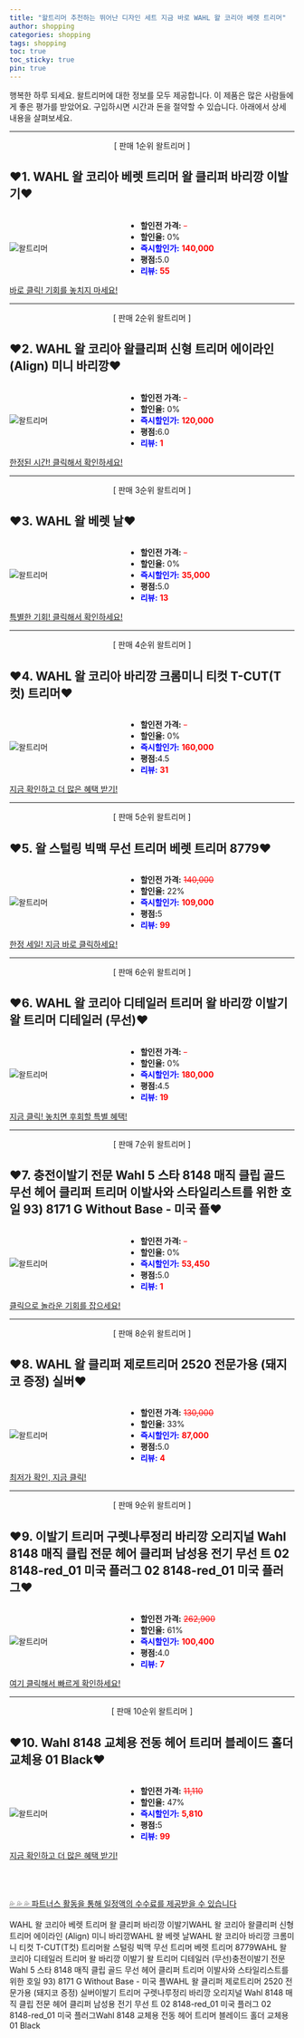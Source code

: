 ```yaml
---
title: "왈트리머 추천하는 뛰어난 디자인 세트 지금 바로 WAHL 왈 코리아 베렛 트리머"
author: shopping
categories: shopping
tags: shopping
toc: true
toc_sticky: true
pin: true
---
```

행복한 하루 되세요. 왈트리머에 대한 정보를 모두 제공합니다. 이 제품은 많은 사람들에게 좋은 평가를 받았어요. 구입하시면 시간과 돈을 절약할 수 있습니다. 아래에서 상세 내용을 살펴보세요.

---
<p class="toplist" style="margin: 0 auto; display: block; width: fit-content;">[ 판매 1순위 왈트리머 ]</p>

<h2><strong>❤️1. WAHL 왈 코리아 베렛 트리머 왈 클리퍼 바리깡 이발기❤️</strong></h2>

<div style="display: flex; align-items: center;">
    <div style="flex: 0.4;">
        <img src="https://thumbnail6.coupangcdn.com/thumbnails/remote/230x230ex/image/vendor_inventory/0b41/0ac90567152f756ac5e3e2335f4b309d18b6fe7a65c9d9650369cd324ed2.jpg" alt="왈트리머" style="max-width: 100%;">
    </div>
    <div style="flex: 0.6; margin-left: 10px;">
        <ul>
            <li><strong>할인전 가격:</strong> <del style="color: red;">-</del></li>
            <li><strong>할인율:</strong> 0%</li>
            <li><span style='color:blue'><strong>즉시할인가:</strong></span> <span style='color:red'><strong>140,000</strong></span></li>
            <li><strong>평점:</strong>5.0</li>
            <li><span style='color:blue'><strong>리뷰:</strong></span> <span style='color:red'><strong>55</strong></span></li>
        </ul>
    </div>
</div>
<div class="center">
    <a href="https://William4Davisa.github.io?lptag=AF9450613&subid=githubio&pageKey=4969540821&traceid=V0-153&itemId=6595068015&vendorItemId=73889013157" class="myButton">
        바로 클릭! 기회를 놓치지 마세요!
    </a>
</div>


---
<p class="toplist" style="margin: 0 auto; display: block; width: fit-content;">[ 판매 2순위 왈트리머 ]</p>

<h2><strong>❤️2. WAHL 왈 코리아 왈클리퍼 신형 트리머 에이라인 (Align) 미니 바리깡❤️</strong></h2>

<div style="display: flex; align-items: center;">
    <div style="flex: 0.4;">
        <img src="https://thumbnail10.coupangcdn.com/thumbnails/remote/230x230ex/image/vendor_inventory/fd89/e56f3833580cc75481f1acaa82f856166b88c89ccb952378c4c37b419afc.jpg" alt="왈트리머" style="max-width: 100%;">
    </div>
    <div style="flex: 0.6; margin-left: 10px;">
        <ul>
            <li><strong>할인전 가격:</strong> <del style="color: red;">-</del></li>
            <li><strong>할인율:</strong> 0%</li>
            <li><span style='color:blue'><strong>즉시할인가:</strong></span> <span style='color:red'><strong>120,000</strong></span></li>
            <li><strong>평점:</strong>6.0</li>
            <li><span style='color:blue'><strong>리뷰:</strong></span> <span style='color:red'><strong>1</strong></span></li>
        </ul>
    </div>
</div>
<div class="center">
    <a href="https://William4Davisa.github.io?lptag=AF9450613&subid=githubio&pageKey=8115858717&traceid=V0-153&itemId=23008770167&vendorItemId=90042623057" class="myButton">
        한정된 시간! 클릭해서 확인하세요!
    </a>
</div>


---
<p class="toplist" style="margin: 0 auto; display: block; width: fit-content;">[ 판매 3순위 왈트리머 ]</p>

<h2><strong>❤️3. WAHL 왈 베렛 날❤️</strong></h2>

<div style="display: flex; align-items: center;">
    <div style="flex: 0.4;">
        <img src="https://thumbnail8.coupangcdn.com/thumbnails/remote/230x230ex/image/vendor_inventory/443c/f844e0399db4563b2613ea594dcf1bc3420054da173299a4d3b000dbbad3.jpg" alt="왈트리머" style="max-width: 100%;">
    </div>
    <div style="flex: 0.6; margin-left: 10px;">
        <ul>
            <li><strong>할인전 가격:</strong> <del style="color: red;">-</del></li>
            <li><strong>할인율:</strong> 0%</li>
            <li><span style='color:blue'><strong>즉시할인가:</strong></span> <span style='color:red'><strong>35,000</strong></span></li>
            <li><strong>평점:</strong>5.0</li>
            <li><span style='color:blue'><strong>리뷰:</strong></span> <span style='color:red'><strong>13</strong></span></li>
        </ul>
    </div>
</div>
<div class="center">
    <a href="https://William4Davisa.github.io?lptag=AF9450613&subid=githubio&pageKey=5263963172&traceid=V0-153&itemId=7484943828&vendorItemId=74775739750" class="myButton">
        특별한 기회! 클릭해서 확인하세요!
    </a>
</div>


---
<p class="toplist" style="margin: 0 auto; display: block; width: fit-content;">[ 판매 4순위 왈트리머 ]</p>

<h2><strong>❤️4. WAHL 왈 코리아 바리깡 크롬미니 티컷 T-CUT(T컷) 트리머❤️</strong></h2>

<div style="display: flex; align-items: center;">
    <div style="flex: 0.4;">
        <img src="https://thumbnail7.coupangcdn.com/thumbnails/remote/230x230ex/image/vendor_inventory/5d5e/39467a770a4b8f2cac5da84bf818102d4121d3d544cab7a58312eb6175ee.jpg" alt="왈트리머" style="max-width: 100%;">
    </div>
    <div style="flex: 0.6; margin-left: 10px;">
        <ul>
            <li><strong>할인전 가격:</strong> <del style="color: red;">-</del></li>
            <li><strong>할인율:</strong> 0%</li>
            <li><span style='color:blue'><strong>즉시할인가:</strong></span> <span style='color:red'><strong>160,000</strong></span></li>
            <li><strong>평점:</strong>4.5</li>
            <li><span style='color:blue'><strong>리뷰:</strong></span> <span style='color:red'><strong>31</strong></span></li>
        </ul>
    </div>
</div>
<div class="center">
    <a href="https://William4Davisa.github.io?lptag=AF9450613&subid=githubio&pageKey=7444428603&traceid=V0-153&itemId=19366211419&vendorItemId=80772117770" class="myButton">
        지금 확인하고 더 많은 혜택 받기!
    </a>
</div>


---
<p class="toplist" style="margin: 0 auto; display: block; width: fit-content;">[ 판매 5순위 왈트리머 ]</p>

<h2><strong>❤️5. 왈 스털링 빅맥 무선 트리머 베렛 트리머 8779❤️</strong></h2>

<div style="display: flex; align-items: center;">
    <div style="flex: 0.4;">
        <img src="https://thumbnail10.coupangcdn.com/thumbnails/remote/230x230ex/image/vendor_inventory/cd96/4201977d858ec923d650ab0955e380e850a867aa493719861b2854131924.jpg" alt="왈트리머" style="max-width: 100%;">
    </div>
    <div style="flex: 0.6; margin-left: 10px;">
        <ul>
            <li><strong>할인전 가격:</strong> <del style="color: red;">140,000</del></li>
            <li><strong>할인율:</strong> 22%</li>
            <li><span style='color:blue'><strong>즉시할인가:</strong></span> <span style='color:red'><strong>109,000</strong></span></li>
            <li><strong>평점:</strong>5</li>
            <li><span style='color:blue'><strong>리뷰:</strong></span> <span style='color:red'><strong>99</strong></span></li>
        </ul>
    </div>
</div>
<div class="center">
    <a href="https://William4Davisa.github.io?lptag=AF9450613&subid=githubio&pageKey=6827072155&traceid=V0-153&itemId=16197342769&vendorItemId=83392162105" class="myButton">
        한정 세일! 지금 바로 클릭하세요!
    </a>
</div>


---
<p class="toplist" style="margin: 0 auto; display: block; width: fit-content;">[ 판매 6순위 왈트리머 ]</p>

<h2><strong>❤️6. WAHL 왈 코리아 디테일러 트리머 왈 바리깡 이발기 왈 트리머 디테일러 (무선)❤️</strong></h2>

<div style="display: flex; align-items: center;">
    <div style="flex: 0.4;">
        <img src="https://thumbnail10.coupangcdn.com/thumbnails/remote/230x230ex/image/vendor_inventory/a9ac/9d82be48b0934b79a057aca2cdb9774d01bc2de3605c57e735270ece539e.jpg" alt="왈트리머" style="max-width: 100%;">
    </div>
    <div style="flex: 0.6; margin-left: 10px;">
        <ul>
            <li><strong>할인전 가격:</strong> <del style="color: red;">-</del></li>
            <li><strong>할인율:</strong> 0%</li>
            <li><span style='color:blue'><strong>즉시할인가:</strong></span> <span style='color:red'><strong>180,000</strong></span></li>
            <li><strong>평점:</strong>4.5</li>
            <li><span style='color:blue'><strong>리뷰:</strong></span> <span style='color:red'><strong>19</strong></span></li>
        </ul>
    </div>
</div>
<div class="center">
    <a href="https://William4Davisa.github.io?lptag=AF9450613&subid=githubio&pageKey=1720351233&traceid=V0-153&itemId=2928049640&vendorItemId=73888804563" class="myButton">
        지금 클릭! 놓치면 후회할 특별 혜택!
    </a>
</div>


---
<p class="toplist" style="margin: 0 auto; display: block; width: fit-content;">[ 판매 7순위 왈트리머 ]</p>

<h2><strong>❤️7. 충전이발기 전문 Wahl 5 스타 8148 매직 클립 골드 무선 헤어 클리퍼 트리머 이발사와 스타일리스트를 위한 호일 93) 8171 G Without Base - 미국 플❤️</strong></h2>

<div style="display: flex; align-items: center;">
    <div style="flex: 0.4;">
        <img src="https://thumbnail7.coupangcdn.com/thumbnails/remote/230x230ex/image/vendor_inventory/876a/0d67a5b1a4c0fb91aa17bd74ced18c5285ba44c2be426547a29f6ea70f34.jpg" alt="왈트리머" style="max-width: 100%;">
    </div>
    <div style="flex: 0.6; margin-left: 10px;">
        <ul>
            <li><strong>할인전 가격:</strong> <del style="color: red;">-</del></li>
            <li><strong>할인율:</strong> 0%</li>
            <li><span style='color:blue'><strong>즉시할인가:</strong></span> <span style='color:red'><strong>53,450</strong></span></li>
            <li><strong>평점:</strong>5.0</li>
            <li><span style='color:blue'><strong>리뷰:</strong></span> <span style='color:red'><strong>1</strong></span></li>
        </ul>
    </div>
</div>
<div class="center">
    <a href="https://William4Davisa.github.io?lptag=AF9450613&subid=githubio&pageKey=8141953045&traceid=V0-153&itemId=23138372133&vendorItemId=90277248320" class="myButton">
        클릭으로 놀라운 기회를 잡으세요!
    </a>
</div>


---
<p class="toplist" style="margin: 0 auto; display: block; width: fit-content;">[ 판매 8순위 왈트리머 ]</p>

<h2><strong>❤️8. WAHL 왈 클리퍼 제로트리머 2520 전문가용 (돼지코 증정) 실버❤️</strong></h2>

<div style="display: flex; align-items: center;">
    <div style="flex: 0.4;">
        <img src="https://thumbnail6.coupangcdn.com/thumbnails/remote/230x230ex/image/vendor_inventory/e5c4/edf7e5763d04b9beb74df5ca534068d26623aa92f10fc72be46350451e92.jpg" alt="왈트리머" style="max-width: 100%;">
    </div>
    <div style="flex: 0.6; margin-left: 10px;">
        <ul>
            <li><strong>할인전 가격:</strong> <del style="color: red;">130,000</del></li>
            <li><strong>할인율:</strong> 33%</li>
            <li><span style='color:blue'><strong>즉시할인가:</strong></span> <span style='color:red'><strong>87,000</strong></span></li>
            <li><strong>평점:</strong>5.0</li>
            <li><span style='color:blue'><strong>리뷰:</strong></span> <span style='color:red'><strong>4</strong></span></li>
        </ul>
    </div>
</div>
<div class="center">
    <a href="https://William4Davisa.github.io?lptag=AF9450613&subid=githubio&pageKey=6547444985&traceid=V0-153&itemId=14602952603&vendorItemId=81445474824" class="myButton">
        최저가 확인, 지금 클릭!
    </a>
</div>


---
<p class="toplist" style="margin: 0 auto; display: block; width: fit-content;">[ 판매 9순위 왈트리머 ]</p>

<h2><strong>❤️9. 이발기 트리머 구렛나루정리 바리깡 오리지널 Wahl 8148 매직 클립 전문 헤어 클리퍼 남성용 전기 무선 트 02 8148-red_01 미국 플러그 02 8148-red_01 미국 플러그❤️</strong></h2>

<div style="display: flex; align-items: center;">
    <div style="flex: 0.4;">
        <img src="https://thumbnail10.coupangcdn.com/thumbnails/remote/230x230ex/image/vendor_inventory/c908/c85aee2a0091e83c83e6731db3f27c83d789f88adff75cb7db84c2838126.jpg" alt="왈트리머" style="max-width: 100%;">
    </div>
    <div style="flex: 0.6; margin-left: 10px;">
        <ul>
            <li><strong>할인전 가격:</strong> <del style="color: red;">262,900</del></li>
            <li><strong>할인율:</strong> 61%</li>
            <li><span style='color:blue'><strong>즉시할인가:</strong></span> <span style='color:red'><strong>100,400</strong></span></li>
            <li><strong>평점:</strong>4.0</li>
            <li><span style='color:blue'><strong>리뷰:</strong></span> <span style='color:red'><strong>7</strong></span></li>
        </ul>
    </div>
</div>
<div class="center">
    <a href="https://William4Davisa.github.io?lptag=AF9450613&subid=githubio&pageKey=6954234600&traceid=V0-153&itemId=16907165638&vendorItemId=84592267449" class="myButton">
        여기 클릭해서 빠르게 확인하세요!
    </a>
</div>


---
<p class="toplist" style="margin: 0 auto; display: block; width: fit-content;">[ 판매 10순위 왈트리머 ]</p>

<h2><strong>❤️10. Wahl 8148 교체용 전동 헤어 트리머 블레이드 홀더 교체용 01 Black❤️</strong></h2>

<div style="display: flex; align-items: center;">
    <div style="flex: 0.4;">
        <img src="https://thumbnail10.coupangcdn.com/thumbnails/remote/230x230ex/image/vendor_inventory/f790/1b133b7d910118cba48823ea3c11f0e456e54be6b8beedc451f76470bb44.jpg" alt="왈트리머" style="max-width: 100%;">
    </div>
    <div style="flex: 0.6; margin-left: 10px;">
        <ul>
            <li><strong>할인전 가격:</strong> <del style="color: red;">11,110</del></li>
            <li><strong>할인율:</strong> 47%</li>
            <li><span style='color:blue'><strong>즉시할인가:</strong></span> <span style='color:red'><strong>5,810</strong></span></li>
            <li><strong>평점:</strong>5</li>
            <li><span style='color:blue'><strong>리뷰:</strong></span> <span style='color:red'><strong>99</strong></span></li>
        </ul>
    </div>
</div>
<div class="center">
    <a href="https://William4Davisa.github.io?lptag=AF9450613&subid=githubio&pageKey=8145538577&traceid=V0-153&itemId=23157886681&vendorItemId=90216998661" class="myButton">
        지금 확인하고 더 많은 혜택 받기!
    </a>
</div>

<br><br><br>[💦 💦 💦 파트너스 활동을 통해 일정액의 수수료를 제공받을 수 있습니다](https://link.coupang.com/a/bcpT2c)<br><br>WAHL 왈 코리아 베렛 트리머 왈 클리퍼 바리깡 이발기WAHL 왈 코리아 왈클리퍼 신형 트리머 에이라인 (Align) 미니 바리깡WAHL 왈 베렛 날WAHL 왈 코리아 바리깡 크롬미니 티컷 T-CUT(T컷) 트리머왈 스털링 빅맥 무선 트리머 베렛 트리머 8779WAHL 왈 코리아 디테일러 트리머 왈 바리깡 이발기 왈 트리머 디테일러 (무선)충전이발기 전문 Wahl 5 스타 8148 매직 클립 골드 무선 헤어 클리퍼 트리머 이발사와 스타일리스트를 위한 호일 93) 8171 G Without Base - 미국 플WAHL 왈 클리퍼 제로트리머 2520 전문가용 (돼지코 증정) 실버이발기 트리머 구렛나루정리 바리깡 오리지널 Wahl 8148 매직 클립 전문 헤어 클리퍼 남성용 전기 무선 트 02 8148-red_01 미국 플러그 02 8148-red_01 미국 플러그Wahl 8148 교체용 전동 헤어 트리머 블레이드 홀더 교체용 01 Black